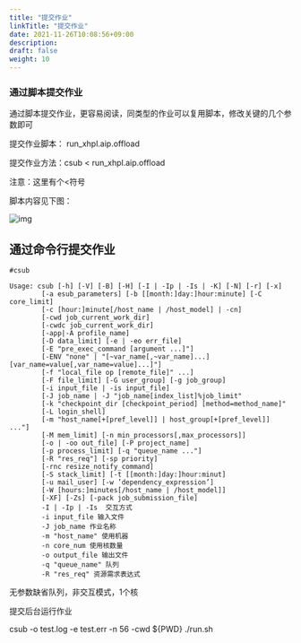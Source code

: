 ```yaml
---
title: "提交作业"
linkTitle: "提交作业"
date: 2021-11-26T10:08:56+09:00
description:
draft: false
weight: 10
---
```


### 通过脚本提交作业

通过脚本提交作业，更容易阅读，同类型的作业可以复用脚本，修改关键的几个参数即可

提交作业脚本： run_xhpl.aip.offload

提交作业方法：csub < run_xhpl.aip.offload

注意：这里有个<符号

脚本内容见下图：

![img](../_images/submit_job.png)

## 通过命令行提交作业

```
#csub

Usage: csub [-h] [-V] [-B] [-H] [-I | -Ip | -Is | -K] [-N] [-r] [-x]
        [-a esub_parameters] [-b [[month:]day:]hour:minute] [-C core_limit]
        [-c [hour:]minute[/host_name | /host_model] | -cn]
        [-cwd job_current_work_dir]
        [-cwdc job_current_work_dir]
        [-app|-A profile_name]
        [-D data_limit] [-e | -eo err_file]
        [-E "pre_exec_command [argument ...]"]
        [-ENV "none" | "[~var_name[,~var_name]...][var_name=value[,var_name=value]...]"]
        [-f "local_file op [remote_file]" ...]
        [-F file_limit] [-G user_group] [-g job_group]
        [-i input_file | -is input_file]
        [-J job_name | -J "job_name[index_list]%job_limit"
        [-k "checkpoint_dir [checkpoint_period] [method=method_name]"
        [-L login_shell]
        [-m "host_name[+[pref_level]] | host_group[+[pref_level]] ..."]
        [-M mem_limit] [-n min_processors[,max_processors]]
        [-o | -oo out_file] [-P project_name]
        [-p process_limit] [-q "queue_name ..."]
        [-R "res_req"] [-sp priority]
        [-rnc resize_notify_command]
        [-S stack_limit] [-t [[month:]day:]hour:minut]
        [-u mail_user] [-w ’dependency_expression’]
        [-W [hours:]minutes[/host_name | /host_model]]
        [-XF] [-Zs] [-pack job_submission_file] 
        -I | -Ip | -Is  交互方式 
        -i input_file 输入文件 
        -J job_name 作业名称 
        -m "host_name" 使用机器 
        -n core_num 使用核数量  
        -o output_file 输出文件  
        -q "queue_name" 队列  
        -R "res_req" 资源需求表达式 
```

无参数缺省队列，非交互模式，1个核

提交后台运行作业

csub -o test.log -e test.err -n 56 -cwd ${PWD} ./run.sh
